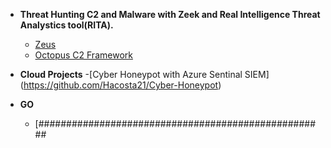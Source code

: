 


- <b>Threat Hunting C2 and Malware with Zeek and Real Intelligence Threat Analystics tool(RITA).</b>
  - [Zeus](https://github.com/Hacosta21/Zeus-Trojan)
  - [Octopus C2 Framework](https://github.com/Hacosta21/Octopus-C2-framework)
    
 - <b>Cloud Projects</b>
     -[Cyber Honeypot with Azure Sentinal SIEM] (https://github.com/Hacosta21/Cyber-Honeypot)
  




- <b>GO</b>
  - [####################################################



